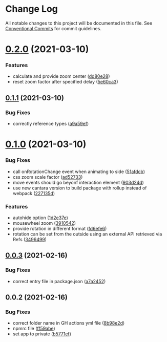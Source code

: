 # Change Log

All notable changes to this project will be documented in this file.
See [Conventional Commits](https://conventionalcommits.org) for commit guidelines.

# [0.2.0](https://github.com/scriptify/react-3d-cube-interaction/compare/react-3d-cube-interaction@0.1.1...react-3d-cube-interaction@0.2.0) (2021-03-10)


### Features

* calculate and provide zoom center ([dd80e28](https://github.com/scriptify/react-3d-cube-interaction/commit/dd80e28ea66ebc73de72d7f70985d6ed69aeef7f))
* reset zoom factor after specified delay ([5e60ca3](https://github.com/scriptify/react-3d-cube-interaction/commit/5e60ca314669ab2532f4a769c063fdc6aa51bae4))





## [0.1.1](https://github.com/scriptify/react-3d-cube-interaction/compare/react-3d-cube-interaction@0.1.0...react-3d-cube-interaction@0.1.1) (2021-03-10)


### Bug Fixes

* correctly reference types ([a9a59ef](https://github.com/scriptify/react-3d-cube-interaction/commit/a9a59efaafea5fec4b74849767e4e19ae0ab80d0))





# [0.1.0](https://github.com/scriptify/react-3d-cube-interaction/compare/react-3d-cube-interaction@0.0.3...react-3d-cube-interaction@0.1.0) (2021-03-10)


### Bug Fixes

* call onRotationChange event when animating to side ([51afdcb](https://github.com/scriptify/react-3d-cube-interaction/commit/51afdcb847b179652ce6a5dccfb661e7b9094205))
* css zoom scale factor ([ad52733](https://github.com/scriptify/react-3d-cube-interaction/commit/ad52733a61973f00a845c45fafb96a252e96af23))
* move events should go beyonf interaction element ([903d24d](https://github.com/scriptify/react-3d-cube-interaction/commit/903d24ddca852d1e25d3850af8d579c77bdbc807))
* use new cantara version to build package with rollup instead of webpack ([227135d](https://github.com/scriptify/react-3d-cube-interaction/commit/227135d5d2ad0640b5e35e2c43ce33896615fe37))


### Features

* autohide option ([1d2e37e](https://github.com/scriptify/react-3d-cube-interaction/commit/1d2e37e63eb14c078e5e764ab4f2225f7ed77fd6))
* mousewheel zoom ([3910542](https://github.com/scriptify/react-3d-cube-interaction/commit/39105429afdd2be58a5ddf6005b3e542b9878b70))
* provide rotation in different format ([fd6efe6](https://github.com/scriptify/react-3d-cube-interaction/commit/fd6efe62d5a7b7212c590a95db86268af6a38b79))
* rotation can be set from the outside using an external API retrieved via Refs ([3496499](https://github.com/scriptify/react-3d-cube-interaction/commit/3496499131fbb7c0195534a9936bef533354093f))





## [0.0.3](https://github.com/scriptify/react-3d-cube-interaction/compare/react-3d-cube-interaction@0.0.2...react-3d-cube-interaction@0.0.3) (2021-02-16)


### Bug Fixes

* correct entry file in package.json ([a7a2452](https://github.com/scriptify/react-3d-cube-interaction/commit/a7a24521b9e6a78f01091d4f3d8a9286cd880824))





## 0.0.2 (2021-02-16)


### Bug Fixes

* correct folder name in GH actions yml file ([8b98e2d](https://github.com/scriptify/react-3d-cube-interaction/commit/8b98e2d36776d3ea9cf50161d7367ebe1f30264e))
* npmrc file ([ff59abe](https://github.com/scriptify/react-3d-cube-interaction/commit/ff59abecf35bc258a5510c00dff460f64fdea2b2))
* set app to private ([b5771ef](https://github.com/scriptify/react-3d-cube-interaction/commit/b5771ef2ae20ab215da24c41e26830c24689148e))
